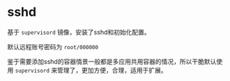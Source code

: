 # sshd

基于 `supervisord` 镜像，安装了sshd和初始化配置。

默认远程账号密码为 `root/000000`

鉴于需要添加sshd的容器情景一般都是多应用共用容器的情况，所以干脆默认使用 `supervisord` 来管理了，更加方便，合理，适用于扩展。


